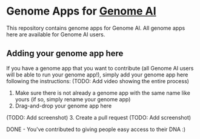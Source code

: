 # Genome Apps for [Genome AI](https://www.guardiome.com/ai-index/)

This repository contains genome apps for Genome AI. All genome apps here are available for Genome AI users.

## Adding your genome app here
If you have a genome app that you want to contribute (all Genome AI users will be able to run your genome app!), simply add your genome app here following the instructions:
(TODO: Add video showing the entire process)
1. Make sure there is not already a genome app with the same name like yours (if so, simply rename your genome app)
2. Drag-and-drop your genome app here

(TODO: Add screenshot)
3. Create a pull request
(TODO: Add screenshot)

DONE - You've contributed to giving people easy access to their DNA :)
